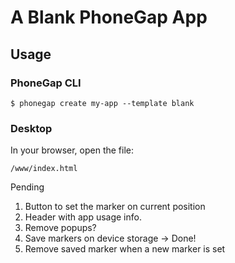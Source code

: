 # A Blank PhoneGap App

## Usage

### PhoneGap CLI

    $ phonegap create my-app --template blank

### Desktop

In your browser, open the file:

    /www/index.html


Pending

1. Button to set the marker on current position
2. Header with app usage info.
3. Remove popups?
4. Save markers on device storage -> Done!
5. Remove saved marker when a new marker is set
